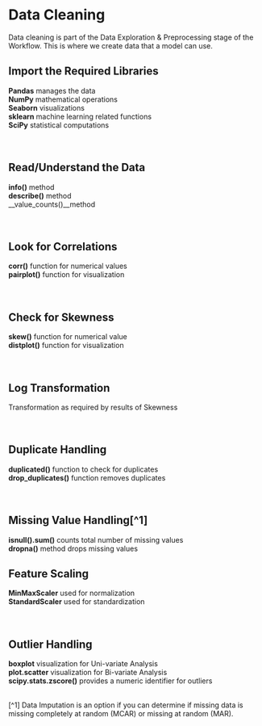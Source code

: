 # Data Cleaning

Data cleaning is part of the Data Exploration & Preprocessing stage of the Workflow.  This is where we create data that a model can use.

## Import the Required Libraries
**Pandas** manages the data <br>
**NumPy** mathematical operations <br>
**Seaborn** visualizations <br>
**sklearn** machine learning related functions <br>
**SciPy** statistical computations <br>
 <br>
  <br>
## Read/Understand the Data
__info()__ method <br>
__describe()__ method <br>
__value_counts()__method <br>
 <br>
  <br>
## Look for Correlations
__corr()__ function for numerical values <br>
__pairplot()__ function for visualization <br>
 <br>
  <br>
## Check for Skewness
__skew()__ function for numerical value <br>
__distplot()__ function for visualization <br>
 <br>
  <br>
## Log Transformation
Transformation as required by results of Skewness <br>
 <br>
  <br>
## Duplicate Handling
__duplicated()__ function to check for duplicates <br>
__drop_duplicates()__ function removes duplicates <br>
 <br>
  <br>
## Missing Value Handling[^1]
__isnull().sum()__ counts total number of missing values <br>
__dropna()__ method drops missing values <br>

## Feature Scaling
__MinMaxScaler__ used for normalization  <br>
__StandardScaler__ used for standardization  <br>
 <br>
  <br>
## Outlier Handling
__boxplot__ visualization for Uni-variate Analysis  <br>
__plot.scatter__ visualization for Bi-variate Analysis  <br>
__scipy.stats.zscore()__ provides a numeric identifier for outliers
 <br>
  <br>






[^1] Data Imputation is an option if you can determine if missing data is missing completely at random (MCAR) or missing at random (MAR).
